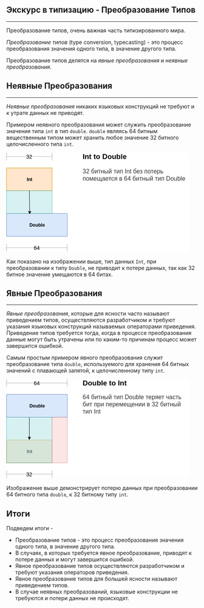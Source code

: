 ## Экскурс в типизацию - Преобразование Типов
________________

Преобразование типов, очень важная часть типизированного мира.


*Преобразование типов* (type conversion, typecasting) - это процесс преобразования значения одного типа, в значение другого типа.

Преобразование типов делятся на *явные преобразования* и *неявные преобразования*.


## Неявные Преобразования
________________

*Неявные преобразования* никаких языковых конструкций не требуют и к утрате данных не приводят.

Примером неявного преобразования может служить преобразование значения типа `int` в тип `double`. `double` являясь 64 битным вещественным типом может хранить любое значение 32 битного целочисленного типа `int`.

![](./images/type-conversion-int-to-double.png)

Как показано на изображении выше, тип данных `Int`, при преобразовании к типу `Double`, не приводит к потере данных, так как 32 битное значение умещаются в 64 битах.


## Явные Преобразования
________________

*Явные преобразования*, которые для ясности часто называют приведением типов, осуществляются разработчиком и требуют указания языковых конструкций называемых операторами приведения. Приведение типов требуется тогда, когда в процессе преобразования данные могут быть утрачены или по каким-то причинам процесс может завершится ошибкой.

Самым простым примером явного преобразования служит преобразование типа `double`, используемого для хранения 64 битных значений с плавающей запятой, к целочисленному типу `int`.

![](./images/type-conversion-double-to-int.png)

Изображение выше демонстрирует потерю данных при преобразовании 64 битного типа `double`, к 32 битному типу `int`.


## Итоги


Подведем итоги -


- Преобразование типов - это процесс преобразования значения одного типа, в значение другого типа.
- В случаях, в которых требуется явное преобразование, приводят к потере данных и могут завершится ошибкой. 
- Явное преобразование типов осуществляются разработчиком и требуют указания операторов приведения.
- Явное преобразование типов для большей ясности называют приведением типов.
- В случае неявных преобразований, языковые конструкции не требуются и потери данных не происходят.
